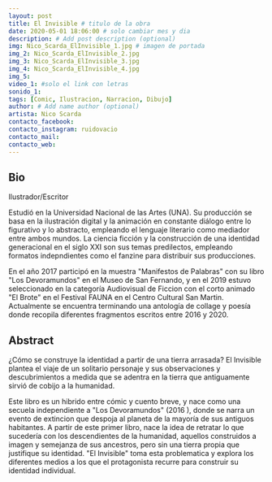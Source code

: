 ```yaml
---
layout: post
title: El Invisible # titulo de la obra
date: 2020-05-01 18:06:00 # solo cambiar mes y dia
description: # Add post description (optional)
img: Nico_Scarda_ElInvisible_1.jpg # imagen de portada
img_2: Nico_Scarda_ElInvisible_2.jpg
img_3: Nico_Scarda_ElInvisible_3.jpg
img_4: Nico_Scarda_ElInvisible_4.jpg
img_5:
video_1: #solo el link con letras
sonido_1:
tags: [Comic, Ilustracion, Narracion, Dibujo]
author: # Add name author (optional)
artista: Nico Scarda
contacto_facebook:
contacto_instagram: ruidovacio
contacto_mail:
contacto_web:
---
```


## Bio

Ilustrador/Escritor

Estudió en la Universidad Nacional de las Artes (UNA). Su producción se basa en la ilustración digital y la animación en constante diálogo entre lo figurativo y lo abstracto, empleando el lenguaje literario como mediador entre ambos mundos. La ciencia ficción y la construcción de una identidad generacional en el siglo XXI son sus temas predilectos, empleando formatos indepndientes como el fanzine para distribuir sus producciones. 

En el año 2017 participó en la muestra "Manifestos de Palabras" con su libro "Los Devoramundos" en el Museo de San Fernando, y en el 2019 estuvo seleccionado en la categoría Audiovisual de Ficcion con el corto animado "El Brote" en el Festival FAUNA en el Centro Cultural San Martin. Actualmente se encuentra terminando una antología de collage y poesía donde recopila diferentes fragmentos escritos entre 2016 y 2020.



## Abstract

¿Cómo se construye la identidad a partir de una tierra arrasada? El Invisible plantea el viaje de un solitario personaje y sus observaciones y descubrimientos a medida que se adentra en la tierra que antiguamente sirvió de cobijo a la humanidad.

Este libro es un hibrido entre cómic y cuento breve, y nace como una secuela independiente a "Los Devoramundos" (2016 ), donde se narra un evento de extincion que despoja al planeta de la mayoría de sus antiguos habitantes. A partir de este primer libro, nace la idea de retratar lo que sucedería con los descendientes de la humanidad, aquellos construidos a imagen y semejanza de sus ancestros, pero sin una tierra propia que justifique su identidad. "El Invisible" toma esta problematica y explora los diferentes medios a los que el protagonista recurre para construir su identidad individual.
